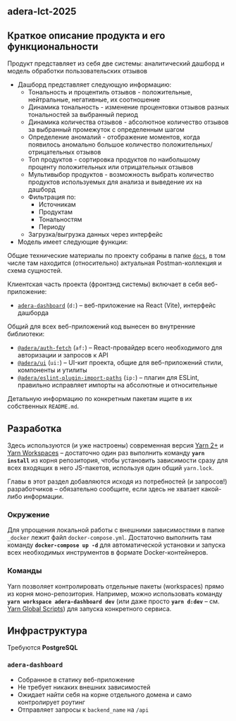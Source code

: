 ## adera-lct-2025

## Краткое описание продукта и его функциональности
Продукт представляет из себя две системы: аналитический дашборд и модель обработки пользовательских отзывов
- Дашборд представляет следующую информацию:
    - Тональность и процентиль отзывов - положительные, нейтральные, негативные, их соотношение
    - Динамика тональность - изменение процентовки отзывов разных тональностей за выбранный период
    - Динамика количества отзывов - абсолютное количество отзывов за выбранный промежуток с определенным шагом
    - Определение аномалий - отображение моментов, когда появилось аномально большое количество положительных/отрицательных отзывов
    - Топ продуктов - сортировка продуктов по наибольшому проценту положительных или отрицательных отзывов
    - Мультивыбор продуктов - возможность выбрать количество продуктов используемых для анализа и выведение их на дашборд
    - Фильтрация по:
        - Источникам
        - Продуктам
        - Тональностям
        - Периоду
    - Загрузка/выгрузка данных через интерфейс
- Модель имеет следующие функции:

Общие технические материалы по проекту собраны в папке [`docs`](docs),
в том числе там находится (относительно) актуальная Postman-коллекция и схема сущностей.

Клиентская часть проекта (фронтэнд системы) включает в себя веб-приложение:

- [`adera-dashboard`](packages/frontend/adera-dashboard) (`d:`) – веб-приложение на React (Vite), интерфейс дашборда

Общий для всех веб-приложений код вынесен во внутренние библиотеки:

- [`@adera/auth-fetch`](packages/frontend/lib/auth-fetch) (`af:`) – React-провайдер всего необходимого для авторизации и запросов к API
- [`@adera/ui`](packages/frontend/lib/ui) (`ui:`) – UI-кит проекта, общие для веб-приложений стили, компоненты и утилиты
- [`@adera/eslint-plugin-import-paths`](packages/frontend/lib/eslint-plugin-import-paths) (`ip:`) – плагин для ESLint, правильно исправляет импорты на абсолютные и относительные

Детальную информацию по конкретным пакетам ищите в их собственных `README.md`.

## Разработка

Здесь используются (и уже настроены) современная версия [Yarn 2+](https://yarnpkg.com/getting-started/migration) и [Yarn Workspaces](https://yarnpkg.com/features/workspaces) –
достаточно один раз выполнить команду **`yarn install`** из корня репозитория,
чтобы установить зависимости сразу для всех входящих в него JS-пакетов, используя один общий `yarn.lock`.

Главы в этот раздел добавляются исходя из потребностей (и запросов!) разработчиков –
обязательно сообщите, если здесь не хватает какой-либо информации.

### Окружение

Для упрощения локальной работы с внешними зависимостями в папке `_docker` лежит файл `docker-compose.yml`.
Достаточно выполнить там команду **`docker-compose up -d`**
для автоматической установки и запуска всех необходимых инструментов в формате Docker-контейнеров.

### Команды

Yarn позволяет контролировать отдельные пакеты (workspaces) прямо из корня моно-репозитория.
Например, можно использовать команду **`yarn workspace adera-dashboard dev`**
(или даже просто **`yarn d:dev`** – см. [Yarn Global Scripts](https://yarnpkg.com/features/workspaces#global-scripts))
для запуска конкретного сервиса.

## Инфраструктура

Требуются **PostgreSQL**

### `adera-dashboard`

- Собранное в статику веб-приложение
- Не требует никаких внешних зависимостей
- Ожидает найти себя на корне отдельного домена и само контролирует роутинг
- Отправляет запросы к `backend_name` на `/api`
